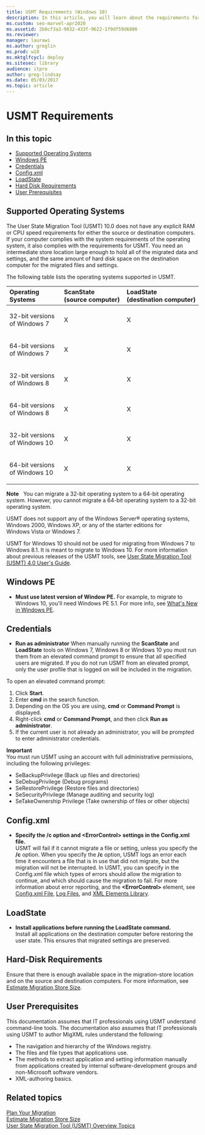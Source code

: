 ```yaml
---
title: USMT Requirements (Windows 10)
description: In this article, you will learn about the requirements for the User State Migration Toolkit (USMT) 10.0.
ms.custom: seo-marvel-apr2020
ms.assetid: 2b0cf3a3-9032-433f-9622-1f9df59d6806
ms.reviewer: 
manager: laurawi
ms.author: greglin
ms.prod: w10
ms.mktglfcycl: deploy
ms.sitesec: library
audience: itpro
author: greg-lindsay
ms.date: 05/03/2017
ms.topic: article
---
```


# USMT Requirements


## In this topic


-   [Supported Operating Systems](#bkmk-1)
-   [Windows PE](#windows-pe)
-   [Credentials](#credentials)
-   [Config.xml](#configxml)
-   [LoadState](#loadstate)
-   [Hard Disk Requirements](#bkmk-3)
-   [User Prerequisites](#bkmk-userprereqs)

## <a href="" id="bkmk-1"></a>Supported Operating Systems


The User State Migration Tool (USMT) 10.0 does not have any explicit RAM or CPU speed requirements for either the source or destination computers. If your computer complies with the system requirements of the operating system, it also complies with the requirements for USMT. You need an intermediate store location large enough to hold all of the migrated data and settings, and the same amount of hard disk space on the destination computer for the migrated files and settings.

The following table lists the operating systems supported in USMT.

<table>

<colgroup>
<col width="33%" />
<col width="33%" />
<col width="33%" />
</colgroup>
<thead>
<tr class="header">
<th align="left">Operating Systems</th>
<th align="left">ScanState (source computer)</th>
<th align="left">LoadState (destination computer)</th>
</tr>
</thead>
<tbody>
<tr class="odd">
<td align="left"><p>32-bit versions of Windows 7</p></td>
<td align="left"><p>X</p></td>
<td align="left"><p>X</p></td>
</tr>
<tr class="even">
<td align="left"><p>64-bit versions of Windows 7</p></td>
<td align="left"><p>X</p></td>
<td align="left"><p>X</p></td>
</tr>
<tr class="odd">
<td align="left"><p>32-bit versions of Windows 8</p></td>
<td align="left"><p>X</p></td>
<td align="left"><p>X</p></td>
</tr>
<tr class="even">
<td align="left"><p>64-bit versions of Windows 8</p></td>
<td align="left"><p>X</p></td>
<td align="left"><p>X</p></td>
</tr>
<tr class="odd">
<td align="left"><p>32-bit versions of Windows 10</p></td>
<td align="left"><p>X</p></td>
<td align="left"><p>X</p></td>
</tr>
<tr class="even">
<td align="left"><p>64-bit versions of Windows 10</p></td>
<td align="left"><p>X</p></td>
<td align="left"><p>X</p></td>
</tr>
</tbody>
</table>

 

**Note**  
You can migrate a 32-bit operating system to a 64-bit operating system. However, you cannot migrate a 64-bit operating system to a 32-bit operating system.

USMT does not support any of the Windows Server&reg; operating systems, Windows 2000, Windows XP, or any of the starter editions for Windows Vista or Windows 7.

USMT for Windows 10 should not be used for migrating from Windows 7 to Windows 8.1. It is meant to migrate to Windows 10.
For more information about previous releases of the USMT tools, see [User State Migration Tool (USMT) 4.0 User's Guide](https://go.microsoft.com/fwlink/p/?LinkId=246564). 

## Windows PE

-   **Must use latest version of Window PE.** For example, to migrate to Windows 10, you'll need Windows PE 5.1. For more info, see [What's New in Windows PE](https://msdn.microsoft.com/library/windows/hardware/dn938350.aspx).

## Credentials

-  **Run as administrator**
    When manually running the **ScanState** and **LoadState** tools on Windows 7, Windows 8 or Windows 10 you must run them from an elevated command prompt to ensure that all specified users are migrated. If you do not run USMT from an elevated prompt, only the user profile that is logged on will be included in the migration.

To open an elevated command prompt:

1. Click **Start**.
2. Enter **cmd** in the search function.
3. Depending on the OS you are using, **cmd** or **Command Prompt** is displayed.
3. Right-click **cmd** or **Command Prompt**, and then click **Run as administrator**.
4. If the current user is not already an administrator, you will be prompted to enter administrator credentials.

**Important**<BR>
You must run USMT using an account with full administrative permissions, including the following privileges:

- SeBackupPrivilege (Back up files and directories)
- SeDebugPrivilege (Debug programs)
- SeRestorePrivilege (Restore files and directories)
- SeSecurityPrivilege (Manage auditing and security log)
- SeTakeOwnership Privilege (Take ownership of files or other objects)


## Config.xml

-  **Specify the /c option and &lt;ErrorControl&gt; settings in the Config.xml file.**<BR>
    USMT will fail if it cannot migrate a file or setting, unless you specify the **/c** option. When you specify the **/c** option, USMT logs an error each time it encounters a file that is in use that did not migrate, but the migration will not be interrupted. In USMT, you can specify in the Config.xml file which types of errors should allow the migration to continue, and which should cause the migration to fail. For more information about error reporting, and the **&lt;ErrorControl&gt;** element, see [Config.xml File](usmt-configxml-file.md), [Log Files](usmt-log-files.md), and [XML Elements Library](usmt-xml-elements-library.md).

## LoadState

-  **Install applications before running the LoadState command.**<BR>
    Install all applications on the destination computer before restoring the user state. This ensures that migrated settings are preserved.

## <a href="" id="bkmk-3"></a>Hard-Disk Requirements


Ensure that there is enough available space in the migration-store location and on the source and destination computers. For more information, see [Estimate Migration Store Size](usmt-estimate-migration-store-size.md).

## <a href="" id="bkmk-userprereqs"></a>User Prerequisites


This documentation assumes that IT professionals using USMT understand command-line tools. The documentation also assumes that IT professionals using USMT to author MigXML rules understand the following:

-   The navigation and hierarchy of the Windows registry.
-   The files and file types that applications use.
-   The methods to extract application and setting information manually from applications created by internal software-development groups and non-Microsoft software vendors.
-   XML-authoring basics.

## Related topics


[Plan Your Migration](usmt-plan-your-migration.md)<BR>
[Estimate Migration Store Size](usmt-estimate-migration-store-size.md)<BR>
[User State Migration Tool (USMT) Overview Topics](usmt-topics.md)<BR>

 

 





